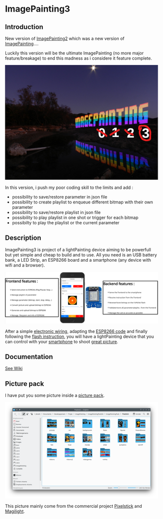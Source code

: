 # ImagePainting3

## Introduction

New version of [ImagePainting2](https://github.com/jbreizh/imagePainting2) which was a new version of [ImagePainting](https://github.com/jbreizh/ImagePainting).... 

Luckily this version will be the ultimate ImagePainting (no more major feature/breakage) to end this madness as i considere it feature complete.

![README01](images/readme01.png?raw=true "readme01")

In this version, i push my poor coding skill to the limits and add :

* possibility to save/restore parameter in json file
* possibility to create playlist to enqueue different bitmap with their own parameter
* possibility to save/restore playlist in json file
* possibility to play playlist in one shot or trigger for each bitmap
* possibilty to play the playlist or the current parameter

## Description

ImagePainting3 is project of a lightPainting device aiming to be powerfull but yet simple and cheap to build and to use. All you need is an USB battery bank, a LED Strip, an ESP8266 board and a smartphone (any device with wifi and a browser).

![README02](images/readme02.png?raw=true "readme02")

After a simple [electronic wiring](https://github.com/jbreizh/Imagepainting3/wiki/electronic-wiring), adapting the [ESP8266 code](https://github.com/jbreizh/Imagepainting3/wiki/ESP8266-code) and finally following the [flash instruction](https://github.com/jbreizh/Imagepainting3/wiki/Flash-instruction), you will have a lightPainting device that you can control with your [smartphone](https://github.com/jbreizh/Imagepainting3/wiki/User-Manual) to shoot [great picture](https://github.com/jbreizh/Imagepainting3/wiki/examples).

## Documentation

[See Wiki](https://github.com/jbreizh/Imagepainting3/wiki)

## Picture pack

I have put you some picture inside a [picture pack](https://github.com/jbreizh/imagePaintingPack).

![README03](images/readme03.png?raw=true "readme03")

This picture mainly come from the commercial project [Pixelstick](http://www.thepixelstick.com/index.html) and [Magilight](https://www.fotorgear.com/products/magilight).
